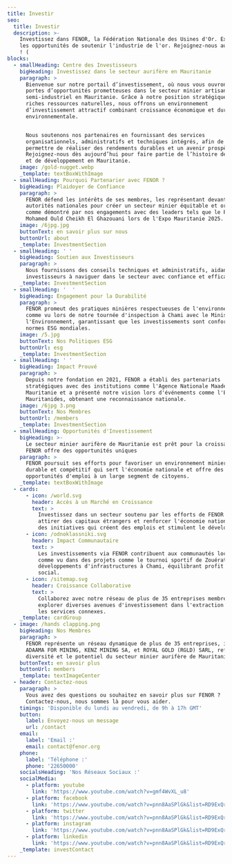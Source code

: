 ```yaml
---
title: Investir
seo:
  title: Investir
  description: >-
    Investissez dans FENOR, la Fédération Nationale des Usines d'Or. Explorez
    les opportunités de soutenir l'industrie de l'or. Rejoignez-nous aujourd'hui
    ! (
blocks:
  - smallHeading: Centre des Investisseurs
    bigHeading: Investissez dans le secteur aurifère en Mauritanie
    paragraph: >
      Bienvenue sur notre portail d’investissement, où nous vous ouvrons les
      portes d’opportunités prometteuses dans le secteur minier artisanal et
      semi-industriel en Mauritanie. Grâce à notre position stratégique et à nos
      riches ressources naturelles, nous offrons un environnement
      d’investissement attractif combinant croissance économique et durabilité
      environnementale.


      Nous soutenons nos partenaires en fournissant des services
      organisationnels, administratifs et techniques intégrés, afin de vous
      permettre de réaliser des rendements durables et un avenir prospère.
      Rejoignez-nous dès aujourd’hui pour faire partie de l’histoire de succès
      et de développement en Mauritanie.
    image: /gold-nugget.webp
    _template: textBoxWithImage
  - smallHeading: Pourquoi Partenarier avec FENOR ?
    bigHeading: Plaidoyer de Confiance
    paragraph: >
      FENOR défend les intérêts de ses membres, les représentant devant les
      autorités nationales pour créer un secteur minier équitable et organisé,
      comme démontré par nos engagements avec des leaders tels que le Président
      Mohamed Ould Cheikh El Ghazouani lors de l'Expo Mauritanie 2025.
    image: /6jpg.jpg
    buttonText: en savoir plus sur nous
    buttonUrl: about
    _template: InvestmentSection
  - smallHeading: ' '
    bigHeading: Soutien aux Investisseurs
    paragraph: >
      Nous fournissons des conseils techniques et administratifs, aidant les
      investisseurs à naviguer dans le secteur avec confiance et efficacité.
    _template: InvestmentSection
  - smallHeading: '  '
    bigHeading: Engagement pour la Durabilité
    paragraph: >
      FENOR promeut des pratiques minières respectueuses de l'environnement,
      comme vu lors de notre tournée d'inspection à Chami avec le Ministre de
      l'Environnement, garantissant que les investissements sont conformes aux
      normes ESG mondiales.
    image: /5.jpg
    buttonText: Nos Politiques ESG
    buttonUrl: esg
    _template: InvestmentSection
  - smallHeading: ' '
    bigHeading: Impact Prouvé
    paragraph: >
      Depuis notre fondation en 2021, FENOR a établi des partenariats
      stratégiques avec des institutions comme l'Agence Nationale Maaden
      Mauritanie et a présenté notre vision lors d'événements comme l'Exposition
      Mauritanides, obtenant une reconnaissance nationale.
    image: /6jpg 3.png
    buttonText: Nos Membres
    buttonUrl: /members
    _template: InvestmentSection
  - smallHeading: Opportunités d'Investissement
    bigHeading: >-
      Le secteur minier aurifère de Mauritanie est prêt pour la croissance, et
      FENOR offre des opportunités uniques
    paragraph: >
      FENOR poursuit ses efforts pour favoriser un environnement minier plus
      durable et compétitif qui sert l'économie nationale et offre des
      opportunités d'emploi à un large segment de citoyens.
    _template: textBoxWithImage
  - cards:
      - icon: /world.svg
        header: Accès à un Marché en Croissance
        text: >
          Investissez dans un secteur soutenu par les efforts de FENOR pour
          attirer des capitaux étrangers et renforcer l'économie nationale, avec
          des initiatives qui créent des emplois et stimulent le développement.
      - icon: /odnoklassniki.svg
        header: Impact Communautaire
        text: >
          Les investissements via FENOR contribuent aux communautés locales,
          comme vu dans des projets comme le tournoi sportif de Zouérat et les
          développements d'infrastructures à Chami, équilibrant profit et bien
          social.
      - icon: /sitemap.svg
        header: Croissance Collaborative
        text: >
          Collaborez avec notre réseau de plus de 35 entreprises membres pour
          explorer diverses avenues d'investissement dans l'extraction d'or et
          les services connexes.
    _template: cardGroup
  - image: /hands clapping.png
    bigHeading: Nos Membres
    paragraph: >
      FENOR représente un réseau dynamique de plus de 35 entreprises, incluant
      ADAAMA FOR MINING, KENZ MINING SA, et ROYAL GOLD (RGLD) SARL, reflétant la
      diversité et le potentiel du secteur minier aurifère de Mauritanie.
    buttonText: en savoir plus
    buttonUrl: members
    _template: textImageCenter
  - header: Contactez-nous
    paragraph: >
      Vous avez des questions ou souhaitez en savoir plus sur FENOR ?
      Contactez-nous, nous sommes là pour vous aider.
    timings: 'Disponible du lundi au vendredi, de 9h à 17h GMT'
    button:
      label: Envoyez-nous un message
      url: /contact
    email:
      label: 'Email :'
      email: contact@fenor.org
    phone:
      label: 'Téléphone :'
      phone: '22650000'
    socialsHeading: 'Nos Réseaux Sociaux :'
    socialMedia:
      - platform: youtube
        link: 'https://www.youtube.com/watch?v=gmf4WvXL_u8'
      - platform: facebook
        link: 'https://www.youtube.com/watch?v=pnn8AaSPlGk&list=RD9ExQrA7zsBM&index=3'
      - platform: twitter
        link: 'https://www.youtube.com/watch?v=pnn8AaSPlGk&list=RD9ExQrA7zsBM&index=3'
      - platform: instagram
        link: 'https://www.youtube.com/watch?v=pnn8AaSPlGk&list=RD9ExQrA7zsBM&index=3'
      - platform: linkedin
        link: 'https://www.youtube.com/watch?v=pnn8AaSPlGk&list=RD9ExQrA7zsBM&index=3'
    _template: investContact
---
```


